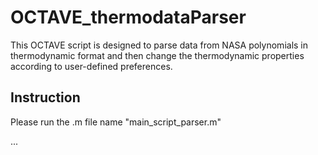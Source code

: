 # OCTAVE_thermodataParser
This OCTAVE script is designed to parse data from NASA polynomials in thermodynamic format and then change the thermodynamic properties according to user-defined preferences.
## Instruction
Please run the .m file name "main_script_parser.m"

...
